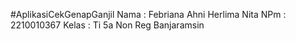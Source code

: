 #AplikasiCekGenapGanjil
Nama  : Febriana Ahni Herlima Nita
NPm   : 2210010367
Kelas : Ti 5a Non Reg Banjaramsin
